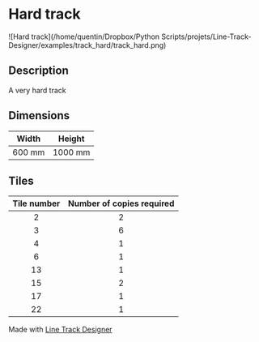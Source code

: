 # Hard track

![Hard track](/home/quentin/Dropbox/Python Scripts/projets/Line-Track-Designer/examples/track_hard/track_hard.png)

## Description

A very hard track

## Dimensions
Width | Height
:---: | :---:
600 mm | 1000 mm

## Tiles
Tile number | Number of copies required
:---: | :---:
2 | 2
3 | 6
4 | 1
6 | 1
13 | 1
15 | 2
17 | 1
22 | 1

Made with [Line Track Designer](https://github.com/Quentin18/Line-Track-Designer)
